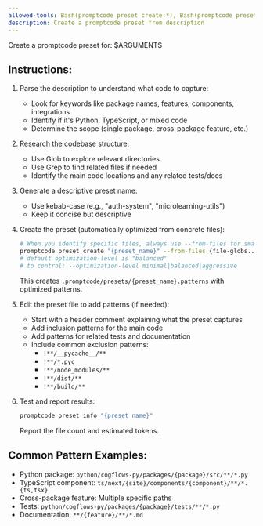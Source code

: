 ```yaml
---
allowed-tools: Bash(promptcode preset create:*), Bash(promptcode preset info:*), Glob(**/*), Grep, Write(.promptcode/presets/*.patterns), Read(/tmp/*), Write(/tmp/*), Bash, Bash(*)
description: Create a promptcode preset from description
---
```


Create a promptcode preset for: $ARGUMENTS

## Instructions:

1. Parse the description to understand what code to capture:
   - Look for keywords like package names, features, components, integrations
   - Identify if it's Python, TypeScript, or mixed code
   - Determine the scope (single package, cross-package feature, etc.)

2. Research the codebase structure:
   - Use Glob to explore relevant directories
   - Use Grep to find related files if needed
   - Identify the main code locations and any related tests/docs

3. Generate a descriptive preset name:
   - Use kebab-case (e.g., "auth-system", "microlearning-utils")
   - Keep it concise but descriptive

4. Create the preset (automatically optimized from concrete files):
   ```bash
   # When you identify specific files, always use --from-files for smart optimization
   promptcode preset create "{preset_name}" --from-files {file-globs...}
   # default optimization-level is "balanced"
   # to control: --optimization-level minimal|balanced|aggressive
   ```
   This creates `.promptcode/presets/{preset_name}.patterns` with optimized patterns.

5. Edit the preset file to add patterns (if needed):
   - Start with a header comment explaining what the preset captures
   - Add inclusion patterns for the main code
   - Add patterns for related tests and documentation
   - Include common exclusion patterns:
     - `!**/__pycache__/**`
     - `!**/*.pyc`
     - `!**/node_modules/**`
     - `!**/dist/**`
     - `!**/build/**`

6. Test and report results:
   ```bash
   promptcode preset info "{preset_name}"
   ```
   Report the file count and estimated tokens.

## Common Pattern Examples:
- Python package: `python/cogflows-py/packages/{package}/src/**/*.py`
- TypeScript component: `ts/next/{site}/components/{component}/**/*.{ts,tsx}`
- Cross-package feature: Multiple specific paths
- Tests: `python/cogflows-py/packages/{package}/tests/**/*.py`
- Documentation: `**/{feature}/**/*.md`